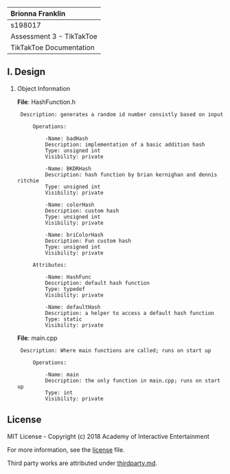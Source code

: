 | Brionna Franklin|
| :---              |
| s198017          |
| Assessment 3 - TikTakToe|
| TikTakToe Documentation |

## I. Design

1. Object Information

    **File**: HashFunction.h

        Description: generates a random id number consistly based on input

            Operations:
                
                -Name: badHash
                Description: implementation of a basic addition hash
                Type: unsigned int
                Visibility: private
                
                -Name: BKDRHash
                Description: hash function by brian kernighan and dennis ritchie
                Type: unsigned int
                Visibility: private
                
                -Name: colorHash
                Description: custom hash
                Type: unsigned int
                Visibility: private
                
                -Name: briColorHash
                Description: Fun custom hash
                Type: unsigned int
                Visibility: private
                
            Attributes:
                
                -Name: HashFunc
                Description: default hash function
                Type: typedef
                Visibility: private
                
                -Name: defaultHash
                Description: a helper to access a default hash function
                Type: static
                Visibility: private
                
    **File**: main.cpp

        Description: Where main functions are called; runs on start up

            Operations:
                
                -Name: main
                Description: the only function in main.cpp; runs on start up
                Type: int
                Visibility: private
                
## License

MIT License - Copyright (c) 2018 Academy of Interactive Entertainment

For more information, see the [license][lic] file.

Third party works are attributed under [thirdparty.md][3p].

[lic]:license.md
[3p]:thirdparty.md
[raylib]:https://github.com/raysan5/raylib
